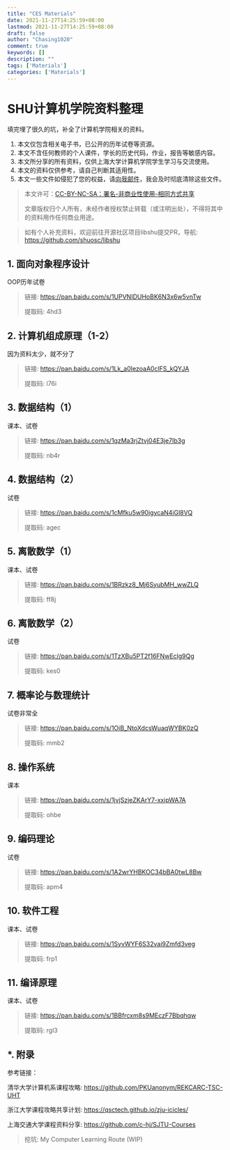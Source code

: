 ```yaml
---
title: "CES Materials"
date: 2021-11-27T14:25:59+08:00
lastmod: 2021-11-27T14:25:59+08:00
draft: false
author: "Chasing1020"
comment: true
keywords: []
description: ""
tags: ['Materials']
categories: ['Materials']
---
```


# SHU计算机学院资料整理

填完埋了很久的坑，补全了计算机学院相关的资料。

1. 本文仅包含相关电子书，已公开的历年试卷等资源。
2. 本文不含任何教师的个人课件，学长的历史代码，作业，报告等敏感内容。
3. 本文所分享的所有资料，仅供上海大学计算机学院学生学习与交流使用。
4. 本文的资料仅供参考，请自己判断其适用性。
5. 本文一些文件如侵犯了您的权益，请[向我邮件](mailto:chasing1020@gmail.com)，我会及时彻底清除这些文件。

>   本文许可：[CC-BY-NC-SA：署名-非商业性使用-相同方式共享](https://creativecommons.org/licenses/by-nc-sa/4.0/deed.en)
>
>   文章版权归个人所有，未经作者授权禁止转载（或注明出处），不得将其中的资料用作任何商业用途。

>    如有个人补充资料，欢迎前往开源社区项目libshu提交PR，导航: https://github.com/shuosc/libshu

## 1. 面向对象程序设计

OOP历年试卷

> 链接: https://pan.baidu.com/s/1UPVNIDUHoBK6N3x6w5vnTw 
> 
> 提取码: 4hd3

## 2. 计算机组成原理（1-2）

因为资料太少，就不分了

> 链接: https://pan.baidu.com/s/1Lk_a0IezoaA0clFS_kQYJA
> 
> 提取码: l76i

## 3. 数据结构（1）

课本、试卷

> 链接: https://pan.baidu.com/s/1qzMa3rjZtvj04E3je7Ib3g 
> 
> 提取码: nb4r

## 4. 数据结构（2）

试卷

> 链接: https://pan.baidu.com/s/1cMfku5w90jgycaN4iGl8VQ 
>
> 提取码: agec


## 5. 离散数学（1）

课本、试卷

> 链接: https://pan.baidu.com/s/1BRzkz8_Mj6SyubMH_wwZLQ
>
> 提取码: ff8j

## 6. 离散数学（2）

试卷

> 链接: https://pan.baidu.com/s/1TzXBu5PT2f16FNwEclg9Qg 
> 
> 提取码: kes0

## 7. 概率论与数理统计

试卷非常全

> 链接: https://pan.baidu.com/s/1OiB_NtoXdcsWuaqWYBK0zQ 
> 
> 提取码: mmb2

## 8. 操作系统

课本

> 链接: https://pan.baidu.com/s/1jvjSzjeZKArY7-xxipWA7A
> 
> 提取码: ohbe

## 9. 编码理论

试卷

> 链接: https://pan.baidu.com/s/1A2wrYHBKOC34bBA0twL8Bw
> 
> 提取码: apm4

## 10. 软件工程

课本、试卷

> 链接: https://pan.baidu.com/s/1SyvWYF6S32vai9Zmfd3veg
> 
> 提取码: frp1

## 11. 编译原理

课本、试卷

> 链接: https://pan.baidu.com/s/1BBfrcxm8s9MEczF7Bbqhqw
> 
> 提取码: rgl3

## *. 附录


参考链接：

清华大学计算机系课程攻略: https://github.com/PKUanonym/REKCARC-TSC-UHT

浙江大学课程攻略共享计划: https://qsctech.github.io/zju-icicles/

上海交通大学课程资料分享: https://github.com/c-hj/SJTU-Courses



>    挖坑: My Computer Learning Route (WIP)
